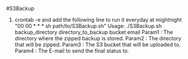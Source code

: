 #S3Backup
1. crontab -e and add the following line to run it everyday at mightnight
"00 00 * * * sh path/to/S3Backup.sh"
Usage: ./S3Backup.sh backup_directory directory_to_backup bucket email
        Param1 : The directory where the zipped backup is stored. 
        Param2 : The directory that will be zipped. 
        Param3 : The S3 bucket that will be uploaded to. 
        Param4 : The E-mail to send the final status to.
